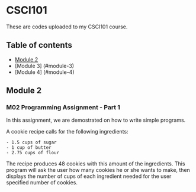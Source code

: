 # CSCI101
These are codes uploaded to my CSCI101 course.

## Table of contents
* [Module 2](https://github.com/jramirezgit/CSCI101#module-2)
* [Module 3] (#module-3)
* [Module 4] (#module-4)

<a name="module-2"></a>
## Module 2
### M02 Programming Assignment - Part 1
In this assignment, we are demostrated on how to write simple programs.

A cookie recipe calls for the following ingredients:

```
- 1.5 cups of sugar
- 1 cup of butter
- 2.75 cups of flour
```

The recipe produces 48 cookies with this amount of the ingredients. This program will ask the user how many cookies he or she wants to make, then displays the number of cups of each ingredient needed for the user specified number of cookies.
